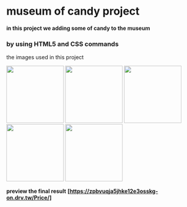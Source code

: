 # museum of candy project 

**in this project we adding some of candy to the museum**
<h3>by using HTML5 and CSS commands</h3>

the images used in this project 

<img src = "https://user-images.githubusercontent.com/85587699/133265484-131d6a93-2da3-4387-b85f-b3eeaed546b9.png" width="150" height="150">   <img src = "https://user-images.githubusercontent.com/85587699/133265653-7f548c4a-b578-4976-b729-004856b28c3a.png" width="150" height="150">   <img src = "https://user-images.githubusercontent.com/85587699/133266071-e7b2c86c-242f-4452-935b-b2eb43a096f2.png" width="150" height="150">  <img src = "https://user-images.githubusercontent.com/85587699/133266172-08e31a9e-f14d-4f2b-8137-8246a7630fd5.png" width="150" height="150">   <img src = "https://user-images.githubusercontent.com/85587699/133266284-de485eeb-b743-4080-8c23-12328815c504.png" width="150" height="150">


**preview the final result** **[https://zpbvuqja5jhke12e3osskg-on.drv.tw/Price/]**
